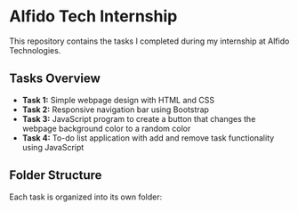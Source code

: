 # Alfido Tech Internship

This repository contains the tasks I completed during my internship at Alfido Technologies.

## Tasks Overview

- **Task 1:** Simple webpage design with HTML and CSS  
- **Task 2:** Responsive navigation bar using Bootstrap  
- **Task 3:** JavaScript program to create a button that changes the webpage background color to a random color  
- **Task 4:** To-do list application with add and remove task functionality using JavaScript

## Folder Structure

Each task is organized into its own folder:

